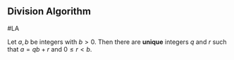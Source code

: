 ## Division Algorithm
#LA 

Let $a, b$ be integers with $b>0$. Then there are **unique** integers $q$ and $r$ such that $a=q b+r$ and $0 \leq r<b$.